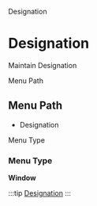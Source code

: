 
Designation
# Designation


Maintain Designation

Menu Path
## Menu Path



- Designation

Menu Type
### Menu Type

**Window**


:::tip
[Designation](functional-guide/window/window-designation.md)
:::